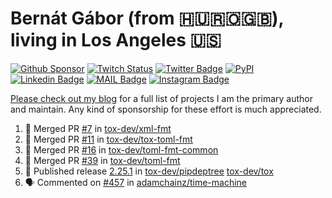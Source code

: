 # Bernát Gábor (from 🇭🇺🇷🇴🇬🇧), living in Los Angeles 🇺🇸

[![Github Sponsor](https://img.shields.io/static/v1?label=Sponsor&message=%E2%9D%A4&logo=GitHub&link=https://github.com/sponsors/gaborbernat&style=flat-square)](https://github.com/sponsors/gaborbernat)
[![Twitch Status](https://img.shields.io/twitch/status/gaborbernat?style=flat-square)](https://www.twitch.tv/gaborbernat)
[![Twitter Badge](https://img.shields.io/badge/-@gjbernat-1ca0f1?style=flat-square&labelColor=1ca0f1&logo=twitter&logoColor=white&link=https://twitter.com/gjbernat)](https://twitter.com/gjbernat)
[![PyPI](https://img.shields.io/badge/-gaborbernat-0073b7?style=flat-square&logo=Python&logoColor=white&link=https://pypi.org/user/gaborbernat/)](https://pypi.org/user/gaborbernat/)
[![Linkedin Badge](https://img.shields.io/badge/-gaborbernat-blue?style=flat-square&logo=Linkedin&logoColor=white&link=https://www.linkedin.com/in/gaborbernat/)](https://www.linkedin.com/in/gaborbernat/)
[![MAIL Badge](https://img.shields.io/badge/-gaborjbernat@gmail.com-c14438?style=flat-square&logo=Gmail&logoColor=white&link=mailto:gaborjbernat@gmail.com)](mailto:gaborjbernat@gmail.com)
[![Instagram Badge](https://img.shields.io/badge/-@gabor__bernat-845EC2?style=flat-square&labelColor=white&logo=Instagram&link=https://instagram.com/gabor_bernat/)](https://instagram.com/gabor_bernat)

[Please check out my blog](https://bernat.tech/about/) for a full list of projects I am the primary author and maintain.
Any kind of sponsorship for these effort is much appreciated.

<!--START_SECTION:activity-->

1. 🎉 Merged PR [#7](https://github.com/tox-dev/xml-fmt/pull/7) in [tox-dev/xml-fmt](https://github.com/tox-dev/xml-fmt)
2. 🎉 Merged PR [#11](https://github.com/tox-dev/tox-toml-fmt/pull/11) in [tox-dev/tox-toml-fmt](https://github.com/tox-dev/tox-toml-fmt)
3. 🎉 Merged PR [#16](https://github.com/tox-dev/toml-fmt-common/pull/16) in [tox-dev/toml-fmt-common](https://github.com/tox-dev/toml-fmt-common)
4. 🎉 Merged PR [#39](https://github.com/tox-dev/toml-fmt/pull/39) in [tox-dev/toml-fmt](https://github.com/tox-dev/toml-fmt)
5. 🚀 Published release [2.25.1](https://github.com/tox-dev/pipdeptree/releases/tag/2.25.1) in [tox-dev/pipdeptree](https://github.com/tox-dev/pipdeptree)
   [tox-dev/tox](https://github.com/tox-dev/tox)
5. 🗣 Commented on [#457](https://github.com/adamchainz/time-machine/pull/457#issuecomment-2197730644) in
[adamchainz/time-machine](https://github.com/adamchainz/time-machine)
<!--END_SECTION:activity-->
